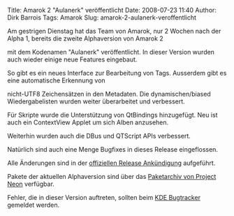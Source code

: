 Title: Amarok 2 "Aulanerk" veröffentlicht
Date: 2008-07-23 11:40
Author: Dirk Barrois
Tags: Amarok
Slug: amarok-2-aulanerk-veroffentlicht

Am gestrigen Dienstag hat das Team von Amarok, nur 2 Wochen nach der
Alpha 1, bereits die zweite Alphaversion von Amarok 2  

mit dem Kodenamen "Aulanerk" veröffentlicht. In dieser Version wurden
auch wieder einige neue Features eingebaut.  

So gibt es ein neues Interface zur Bearbeitung von Tags. Ausserdem gibt
es eine automatische Erkennung von  

nicht-UTF8 Zeichensätzen in den Metadaten. Die dynamischen/biased
Wiedergabelisten wurden weiter überarbeitet und verbessert.  

Für Skripte wurde die Unterstützung von QtBindings hinzugefügt. Neu ist
auch ein ContextView Applet um sich Alben anzusehen.  

Weiterhin wurden auch die DBus und QTScript APIs verbessert.


Natürlich sind auch eine Menge Bugfixes in dieses Release eingeflossen.  

Alle Änderungen sind in der [offiziellen Release
Ankündigung](http://amarok.kde.org/en/node/529 "http://amarok.kde.org/en/node/529") aufgeführt.


Pakete der aktuellen Alphaversion sind über das [Paketarchiv von Project
Neon](http://www.kubuntu-de.org/nachrichten/software/kde/amarok/project-neon-amarok-2-pakete-f-r-kubuntu "http://www.kubuntu-de.org/nachrichten/software/kde/amarok/project-neon-amarok-2-pakete-f-r-kubuntu") verfügbar.  

Fehler, die in dieser Version auftreten, sollten beim [KDE
Bugtracker](http://bugs.kde.org "http://bugs.kde.org")
gemeldet werden.



